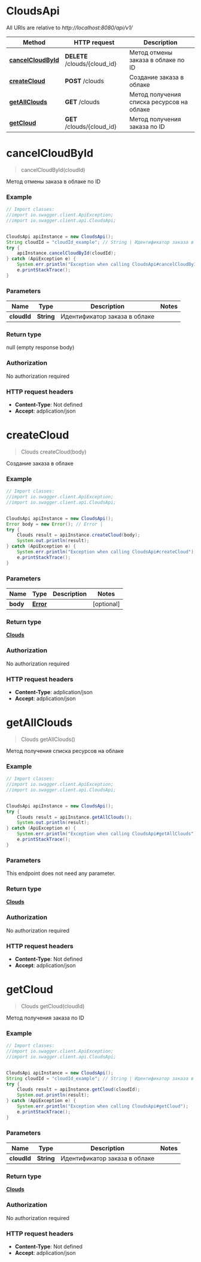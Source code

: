 # CloudsApi

All URIs are relative to *http://localhost:8080/api/v1/*

Method | HTTP request | Description
------------- | ------------- | -------------
[**cancelCloudById**](CloudsApi.md#cancelCloudById) | **DELETE** /clouds/{cloud_id} | Метод отмены заказа в облаке по ID
[**createCloud**](CloudsApi.md#createCloud) | **POST** /clouds | Создание заказа в облаке
[**getAllClouds**](CloudsApi.md#getAllClouds) | **GET** /clouds | Метод получения списка ресурсов на облаке
[**getCloud**](CloudsApi.md#getCloud) | **GET** /clouds/{cloud_id} | Метод получения заказа по ID

<a name="cancelCloudById"></a>
# **cancelCloudById**
> cancelCloudById(cloudId)

Метод отмены заказа в облаке по ID

### Example
```java
// Import classes:
//import io.swagger.client.ApiException;
//import io.swagger.client.api.CloudsApi;


CloudsApi apiInstance = new CloudsApi();
String cloudId = "cloudId_example"; // String | Идентификатор заказа в облаке
try {
    apiInstance.cancelCloudById(cloudId);
} catch (ApiException e) {
    System.err.println("Exception when calling CloudsApi#cancelCloudById");
    e.printStackTrace();
}
```

### Parameters

Name | Type | Description  | Notes
------------- | ------------- | ------------- | -------------
 **cloudId** | **String**| Идентификатор заказа в облаке |

### Return type

null (empty response body)

### Authorization

No authorization required

### HTTP request headers

 - **Content-Type**: Not defined
 - **Accept**: adplication/json

<a name="createCloud"></a>
# **createCloud**
> Clouds createCloud(body)

Создание заказа в облаке

### Example
```java
// Import classes:
//import io.swagger.client.ApiException;
//import io.swagger.client.api.CloudsApi;


CloudsApi apiInstance = new CloudsApi();
Error body = new Error(); // Error | 
try {
    Clouds result = apiInstance.createCloud(body);
    System.out.println(result);
} catch (ApiException e) {
    System.err.println("Exception when calling CloudsApi#createCloud");
    e.printStackTrace();
}
```

### Parameters

Name | Type | Description  | Notes
------------- | ------------- | ------------- | -------------
 **body** | [**Error**](Error.md)|  | [optional]

### Return type

[**Clouds**](Clouds.md)

### Authorization

No authorization required

### HTTP request headers

 - **Content-Type**: adplication/json
 - **Accept**: adplication/json

<a name="getAllClouds"></a>
# **getAllClouds**
> Clouds getAllClouds()

Метод получения списка ресурсов на облаке

### Example
```java
// Import classes:
//import io.swagger.client.ApiException;
//import io.swagger.client.api.CloudsApi;


CloudsApi apiInstance = new CloudsApi();
try {
    Clouds result = apiInstance.getAllClouds();
    System.out.println(result);
} catch (ApiException e) {
    System.err.println("Exception when calling CloudsApi#getAllClouds");
    e.printStackTrace();
}
```

### Parameters
This endpoint does not need any parameter.

### Return type

[**Clouds**](Clouds.md)

### Authorization

No authorization required

### HTTP request headers

 - **Content-Type**: Not defined
 - **Accept**: adplication/json

<a name="getCloud"></a>
# **getCloud**
> Clouds getCloud(cloudId)

Метод получения заказа по ID

### Example
```java
// Import classes:
//import io.swagger.client.ApiException;
//import io.swagger.client.api.CloudsApi;


CloudsApi apiInstance = new CloudsApi();
String cloudId = "cloudId_example"; // String | Идентификатор заказа в облаке
try {
    Clouds result = apiInstance.getCloud(cloudId);
    System.out.println(result);
} catch (ApiException e) {
    System.err.println("Exception when calling CloudsApi#getCloud");
    e.printStackTrace();
}
```

### Parameters

Name | Type | Description  | Notes
------------- | ------------- | ------------- | -------------
 **cloudId** | **String**| Идентификатор заказа в облаке |

### Return type

[**Clouds**](Clouds.md)

### Authorization

No authorization required

### HTTP request headers

 - **Content-Type**: Not defined
 - **Accept**: adplication/json

